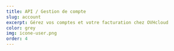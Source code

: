 ```yaml
---
title: API / Gestion de compte 
slug: account
excerpt: Gérez vos comptes et votre facturation chez OVHcloud
color: grey
img: icone-user.png
order: 4
---
```


